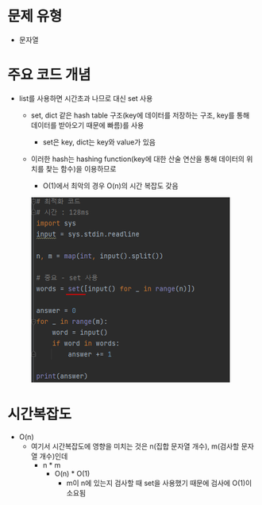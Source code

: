 # 문제 유형
- 문자열

# 주요 코드 개념
- list를 사용하면 시간초과 나므로 대신 set 사용 
  - set, dict 같은 hash table 구조(key에 데이터를 저장하는 구조, key를 통해 데이터를 받아오기 때문에 빠름)를 사용
    - set은 key, dict는 key와 value가 있음
  - 이러한 hash는 hashing function(key에 대한 산술 연산을 통해 데이터의 위치를 찾는 함수)을 이용하므로
    - O(1)에서 최악의 경우 O(n)의 시간 복잡도 갖음
  
    ![img.png](../이미지/문자열집합_1.png)

# 시간복잡도
- O(n)
  - 여기서 시간복잡도에 영향을 미치는 것은 n(집합 문자열 개수), m(검사할 문자열 개수)인데
    - n * m 
      - O(n) * O(1)
        - m이 n에 있는지 검사할 때 set을 사용했기 때문에 검사에 O(1)이 소요됨